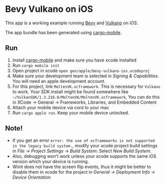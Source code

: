 # Bevy Vulkano on iOS

This app is a working example running [Bevy](https://github.com/bevyengine) and [Vulkano](https://github.com/vulkano-rs/vulkano)
on iOS.

The app bundle has been generated using [cargo-mobile](https://github.com/BrainiumLLC/cargo-mobile).

## Run

1. Install [cargo-mobile](https://github.com/BrainiumLLC/cargo-mobile) and make sure you have xcode installed
2. Run `cargo mobile init`
3. Open project in xcode `open gen/apple/bevy-vulkano-ios.xcodeproj`
4. Make sure your development team is selected in _Signing & Capabilities_. You will need an apple development account.
5. For this project, link `MoltenVK.xcframework`. This is necessary for `Vulkano` to work. Your SDK install might be found somewhere like `~/VulkanSDK/1.3.216.0/MoltenVK/MoltenVK.xcframework`, You can do this in XCode -> General -> Frameworks, Libraries, and Embedded Content
6. Attach your mobile device via cord to your mac
7. Run `cargo apple run`. Keep your mobile device unlocked.

## Note!
- If you get an error `error: the use of xcframeworks is not supported in the legacy build system.`, modify your xcode project
build settings in _File -> Project Settings -> Build System_: Select _New Build System_.
- Also, debugging won't work unless your xcode supports the same iOS version which your device is running.
- Winit does not have the screen flip events, thus it might be better to disable them in xcode for the project in _General -> Deployment Info -> Device Orientation_


